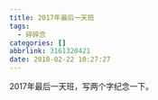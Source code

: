 ```yaml
---
title: 2017年最后一天班
tags:
  - 碎碎念
categories: []
abbrlink: 3161320421
date: 2018-02-22 10:27:27
---
```


2017年最后一天班，写两个字纪念一下。